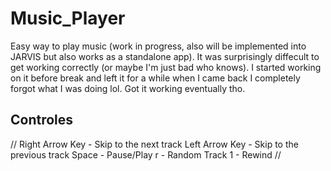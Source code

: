 # Music_Player
Easy way to play music (work in progress, also will be implemented into JARVIS but also works as a standalone app). It was surprisingly diffecult to get working correctly (or maybe I'm just bad who knows). I started working on it before break and left it for a while when I came back I completely forgot what I was doing lol. Got it working eventually tho. 

## Controles 
//
Right Arrow Key - Skip to the next track
Left Arrow Key - Skip to the previous track
Space - Pause/Play
r - Random Track
1 - Rewind
//
